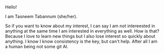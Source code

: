Hello! 

I am Tasneem Tabannum (she/her).

So if you want to know about my interest, I can say I am not intereested in anything at the same time I am interested in everything as well. How is that? Because I love to learn new things but I also lose interest so quickly about anything. I know I know consistency is the key, but can't help. After all I am a human being not some git AI.

